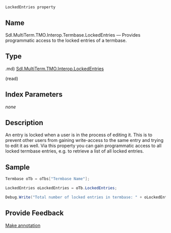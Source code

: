 

# 
    LockedEntries property




## Name

Sdl.MultiTerm.TMO.Interop.Termbase.LockedEntries —          Provides programmatic access to the locked entries of a termbase.



## Type
.md)
[Sdl.MultiTerm.TMO.Interop.LockedEntries](Sdl.MultiTerm.TMO.Interop.LockedEntries.md)

(read)



## Index Parameters
*none*


## Description



An entry is locked when a user is in the process of editing it. This is to prevent other users from gaining write-access to the same entry and trying to edit it as well. Via this property you can gain programmatic access to all locked termbase entries, e.g. to retrieve a list of all locked entries.



## Sample


```cs
Termbase oTb = oTbs["Termbase Name"];

LockedEntries oLockedEntries = oTb.LockedEntries;

Debug.Write("Total number of locked entries in termbase: " + oLockedEntries.Count.ToString());
```



## Provide Feedback

[Make annotation](mailto:sdk-feedback@sdl.com&amp;subject=Reference%20for%20Sdl.MultiTerm.TMO.Interop.Termbase.LockedEntries)

